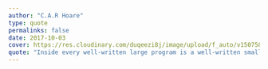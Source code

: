 ```yaml
---
author: "C.A.R Hoare"
type: quote
permalinks: false
date: 2017-10-03
cover: https://res.cloudinary.com/duqeezi8j/image/upload/f_auto/v1507580667/Tony_20Hoare_swl5yv_sdeyqj.jpg
quote: "Inside every well-written large program is a well-written small program."
---
```


